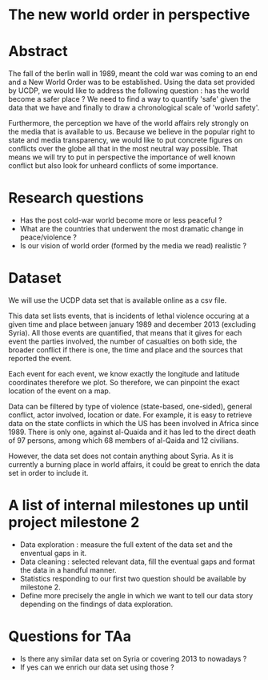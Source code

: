 # The new world order in perspective

# Abstract

The fall of the berlin wall in 1989, meant the cold war was coming to an end and a New World Order was to be established. Using the data set provided by UCDP, we would like to address the following question : has the world become a safer place ? We need to find a way to quantify 'safe' given the data that we have and finally to draw a chronological scale of 'world safety'.

Furthermore, the perception we have of the world affairs rely strongly on the media that is available to us. Because we believe in the popular right to state and media transparency, we would like to put concrete figures on conflicts over the globe all that in the most neutral way possible. That means we will try to put in perspective the importance of well known conflict but also look for unheard conflicts of some importance.

# Research questions
* Has the post cold-war world become more or less peaceful ?
* What are the countries that underwent the most dramatic change in peace/violence ?
* Is our vision of world order (formed by the media we read) realistic ?

# Dataset
We will use the UCDP data set that is available online as a csv file.

This data set lists events, that is incidents of lethal violence occuring at a given time and place between january 1989 and december 2013 (excluding Syria).  All those events are quantified, that means that it gives for each event the parties involved, the number of casualties on both side, the broader conflict if there is one, the time and place and the sources that reported the event.

Each event for each event, we know exactly the longitude and latitude coordinates therefore we plot. So therefore, we can pinpoint the exact location of the event on a map. 

Data can be filtered by type of violence (state-based, one-sided), general conflict, actor involved, location or date. For example, it is easy to retrieve data on the state conflicts in which the US has been involved in Africa since 1989. There is only one, against al-Quaida and it has led to the direct death of 97 persons, among which 68 members of al-Qaida and 12 civilians.

However, the data set does not contain anything about Syria. As it is currently a burning place in world affairs, it could be great to enrich the data set in order to include it.

# A list of internal milestones up until project milestone 2

- Data exploration : measure the full extent of the data set and the enventual gaps in it.
- Data cleaning : selected relevant data, fill the eventual gaps and format the data in a handful manner.
- Statistics responding to our first two question should be available by milestone 2.
- Define more precisely the angle in which we want to tell our data story depending on the findings of data exploration.

# Questions for TAa
- Is there any similar data set on Syria or covering 2013 to nowadays ?
- If yes can we enrich our data set using those ?
